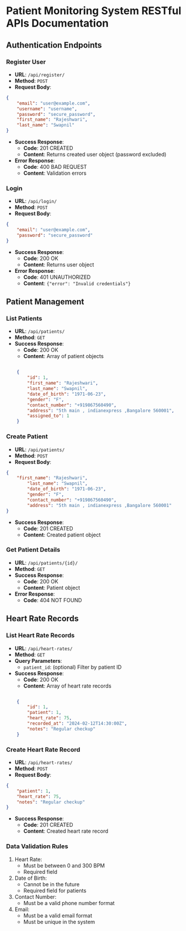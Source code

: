 # Patient Monitoring System RESTful APIs Documentation 

## Authentication Endpoints

### Register User
- **URL**: `/api/register/`
- **Method**: `POST`
- **Request Body**:
```json
{
    "email": "user@example.com",
    "username": "username",
    "password": "secure_password",
    "first_name": "Rajeshwari",
    "last_name": "Swapnil"
}
```
- **Success Response**: 
  - **Code**: 201 CREATED
  - **Content**: Returns created user object (password excluded)
- **Error Response**:
  - **Code**: 400 BAD REQUEST
  - **Content**: Validation errors

### Login
- **URL**: `/api/login/`
- **Method**: `POST`
- **Request Body**:
```json
{
    "email": "user@example.com",
    "password": "secure_password"
}
```
- **Success Response**:
  - **Code**: 200 OK
  - **Content**: Returns user object
- **Error Response**:
  - **Code**: 401 UNAUTHORIZED
  - **Content**: `{"error": "Invalid credentials"}`

## Patient Management

### List Patients
- **URL**: `/api/patients/`
- **Method**: `GET`
- **Success Response**:
  - **Code**: 200 OK
  - **Content**: Array of patient objects
```json

    {
        "id": 1,
        "first_name": "Rajeshwari",
        "last_name": "Swapnil",
        "date_of_birth": "1971-06-23",
        "gender": "F",
        "contact_number": "+919867560490",
        "address": "5th main , indianexpress ,Bangalore 560001",
        "assigned_to": 1
    }

```

### Create Patient
- **URL**: `/api/patients/`
- **Method**: `POST`
- **Request Body**:
```json
{
    "first_name": "Rajeshwari",
        "last_name": "Swapnil",
        "date_of_birth": "1971-06-23",
        "gender": "F",
        "contact_number": "+919867560490",
        "address": "5th main , indianexpress ,Bangalore 560001"
}
```
- **Success Response**:
  - **Code**: 201 CREATED
  - **Content**: Created patient object

### Get Patient Details
- **URL**: `/api/patients/{id}/`
- **Method**: `GET`
- **Success Response**:
  - **Code**: 200 OK
  - **Content**: Patient object
- **Error Response**:
  - **Code**: 404 NOT FOUND

## Heart Rate Records

### List Heart Rate Records
- **URL**: `/api/heart-rates/`
- **Method**: `GET`
- **Query Parameters**:
  - `patient_id`: (optional) Filter by patient ID
- **Success Response**:
  - **Code**: 200 OK
  - **Content**: Array of heart rate records
```json

    {
        "id": 1,
        "patient": 1,
        "heart_rate": 75,
        "recorded_at": "2024-02-12T14:30:00Z",
        "notes": "Regular checkup"
    }

```

### Create Heart Rate Record
- **URL**: `/api/heart-rates/`
- **Method**: `POST`
- **Request Body**:
```json
{
    "patient": 1,
    "heart_rate": 75,
    "notes": "Regular checkup"
}
```
- **Success Response**:
  - **Code**: 201 CREATED
  - **Content**: Created heart rate record

### Data Validation Rules
1. Heart Rate:
   - Must be between 0 and 300 BPM
   - Required field
2. Date of Birth:
   - Cannot be in the future
   - Required field for patients
3. Contact Number:
   - Must be a valid phone number format
4. Email:
   - Must be a valid email format
   - Must be unique in the system
